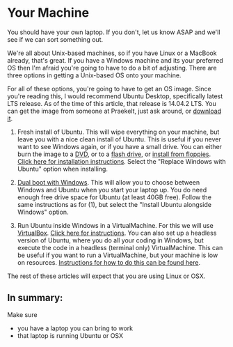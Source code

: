 # Your Machine

You should have your own laptop. If you don't, let us know ASAP and we'll see if we can sort something out.

We're all about Unix-based machines, so if you have Linux or a MacBook already, that's great. If you have a Windows machine and its your preferred OS then I'm afraid you're going to have to do a bit of adjusting. There are three options in getting a Unix-based OS onto your machine.

For all of these options, you're going to have to get an OS image. Since you're reading this, I would recommend Ubuntu Desktop, specifically latest LTS release. As of the time of this article, that release is 14.04.2 LTS. You can get the image from someone at Praekelt, just ask around, or [download it](http://www.ubuntu.com/download/desktop/).

1. Fresh install of Ubuntu. This will wipe everything on your machine, but leave you with a nice clean install of Ubuntu. This is useful if you never want to see Windows again, or if you have a small drive. You can either burn the image to a [DVD](https://help.ubuntu.com/community/BurningIsoHowto), or to a [flash drive](https://help.ubuntu.com/community/Installation/FromUSBStick), or [install from floppies](https://help.ubuntu.com/community/Installation/WithFloppies). [Click here for installation instructions](http://www.ubuntu.com/download/desktop/install-ubuntu-desktop). Select the "Replace Windows with Ubuntu" option when installing.

2. [Dual boot with Windows](https://www.linuxtechi.com/how-to-dual-boot-windows-10-ubuntu-16-04/). This will allow you to choose between Windows and Ubuntu when you start your laptop up. You do need enough free drive space for Ubuntu (at least 40GB free). Follow the same instructions as for (1), but select the "Install Ubuntu alongside Windows" option.

3. Run Ubuntu inside Windows in a VirtualMachine. For this we will use [VirtualBox](https://www.virtualbox.org/wiki/Downloads). [Click here for instructions](https://askubuntu.com/questions/142549/how-to-install-ubuntu-on-virtualbox). You can also set up a headless version of Ubuntu, where you do all your coding in Windows, but execute the code in a headless (terminal only) VirtualMachine. This can be useful if you want to run a VirtualMachine, but your machine is low on resources. [Instructions for how to do this can be found here](http://gettingstartedwithdjango.com/en/lessons/introduction-and-launch/).


The rest of these articles will expect that you are using Linux or OSX.

## In summary:

Make sure

* you have a laptop you can bring to work
* that laptop is running Ubuntu or OSX
